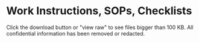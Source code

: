 # Work Instructions, SOPs, Checklists

Click the download button or "view raw" to see files bigger than 100 KB. All confidential information has been removed or redacted.
